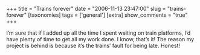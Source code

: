 +++
title = "Trains forever"
date = "2006-11-13 23:47:00"
slug = "trains-forever"
[taxonomies]
tags = ['general']
[extra]
show_comments = "true"
+++

I’m sure that if I added up all the time I spent waiting on train platforms, I’d have plenty of time to get all my work done. I know, that’s it! The reason my project is behind is because it’s the trains’ fault for being late. Honest!
